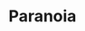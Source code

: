 ---
title: "Paranoia"
index:
  - paranoia
permalink: /spells/paranoia/
tags:
  - Spell
level: "4th Level"
school: "Enchantment"
range: "30 ft"
comp:
  - V
duration: "1 Minute"
concentration: true
cast_time: "1 Action"
ritual: false
attack: "WIS Save"
description: |
  description
excerpt: "description"
# header:
#   overlay_image: /assets/images/spells/name/header.png
#   teaser: /assets/images/spells/name/header.jpg
---